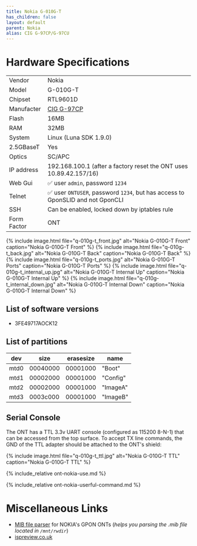 ```yaml
---
title: Nokia G-010G-T
has_children: false
layout: default
parent: Nokia
alias: CIG G-97CP/G-97CU
---
```


# Hardware Specifications

|             |                                                                                |
| ----------- | ------------------------------------------------------------------------------ |
| Vendor      | Nokia                                                                          |
| Model       | G-010G-T                                                                       |
| Chipset     | RTL9601D                                                                       |
| Manufacter  | [CIG G-97CP](/ont-cig-g-97cp)                                                  |
| Flash       | 16MB                                                                           |
| RAM         | 32MB                                                                           |
| System      | Linux (Luna SDK 1.9.0)                                                         |
| 2.5GBaseT   | Yes                                                                            |
| Optics      | SC/APC                                                                         |
| IP address  | 192.168.100.1  (after a factory reset the ONT uses 10.89.42.157/16)            |
| Web Gui     | ✅ user `admin`, password `1234`                                               |
| Telnet      | ✅ user `ONTUSER`, password `1234`, but has access to GponSLID and not GponCLI |
| SSH         | Can be enabled, locked down by iptables rule                                   |
| Form Factor | ONT                                                                            |

{% include image.html file="q-010g-t_front.jpg"  alt="Nokia G-010G-T Front" caption="Nokia G-010G-T Front" %}
{% include image.html file="q-010g-t_back.jpg"  alt="Nokia G-010G-T Back" caption="Nokia G-010G-T Back" %}
{% include image.html file="q-010g-t_ports.jpg"  alt="Nokia G-010G-T Ports" caption="Nokia G-010G-T Ports" %}
{% include image.html file="q-010g-t_internal_up.jpg"  alt="Nokia G-010G-T Internal Up" caption="Nokia G-010G-T Internal Up" %}
{% include image.html file="q-010g-t_internal_down.jpg"  alt="Nokia G-010G-T Internal Down" caption="Nokia G-010G-T Internal Down" %}

## List of software versions
- 3FE49717AOCK12 

## List of partitions

| dev  | size     | erasesize | name     |
| ---- | -------- | --------- | -------- |
| mtd0 | 00040000 | 00001000  | "Boot"   |
| mtd1 | 00002000 | 00001000  | "Config" |
| mtd2 | 00002000 | 00001000  | "ImageA" |
| mtd3 | 0003c000 | 00001000  | "ImageB" |

## Serial Console

The ONT has a TTL 3.3v UART console (configured as 115200 8-N-1) that can be accessed from the top surface. To accept TX line commands, the GND of the TTL adapter should be attached to the ONT's shield:

{% include image.html file="q-010g-t_ttl.jpg"  alt="Nokia G-010G-T TTL" caption="Nokia G-010G-T TTL" %}

{% include_relative ont-nokia-use.md %}

{% include_relative ont-nokia-userful-command.md %}

# Miscellaneous Links
- [MIB file parser](https://github.com/nanomad/nokia-ont-mib-parser) for NOKIA's GPON ONTs (*helps you parsing the .mib file located in `/mnt/rwdir`*)
- [ispreview.co.uk](https://www.ispreview.co.uk/index.php/2022/09/pictured-openreachs-future-2-5gbps-ont-for-fttp-broadband.html)
